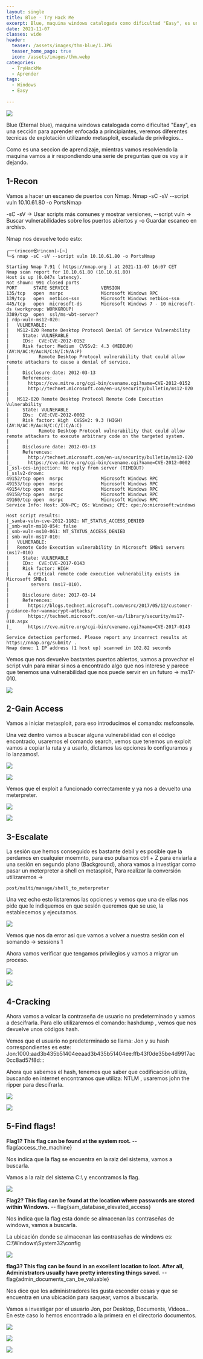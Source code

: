 ```yaml
---
layout: single
title: Blue - Try Hack Me
excerpt: Blue, maquina windows catalogada como dificultad "Easy", es una sección para aprender      enfocada a principiantes.
date: 2021-11-07
classes: wide
header:
  teaser: /assets/images/thm-blue/1.JPG
  teaser_home_page: true
  icon: /assets/images/thm.webp
categories:
  - TryHackMe
  - Aprender
tags:  
  - Windows
  - Easy
  
---
```


![](/assets/images/thm-blue/1a.jpg)

Blue (Eternal blue), maquina windows catalogada como dificultad "Easy", es una sección para aprender enfocada a principiantes, veremos diferentes tecnicas de explotación utilizando metasploit, escalada de privilegios...

Como es una seccion de aprendizaje, mientras vamos resolviendo la maquina vamos a ir respondiendo una seríe de preguntas que os voy a ir dejando.

## 1-Recon

Vamos a hacer un escaneo de puertos con Nmap. Nmap -sC -sV --script vuln 10.10.61.80 -o PortsNmap

-sC -sV → Usar scripts más comunes y mostrar versiones, --script vuln -> Buscar vulnerabilidades sobre los puertos abiertos y -o Guardar escaneo en archivo.

Nmap nos devuelve todo esto:

```
┌──(rincon㉿rincon)-[~]
└─$ nmap -sC -sV --script vuln 10.10.61.80 -o PortsNmap                                                                                                

Starting Nmap 7.91 ( https://nmap.org ) at 2021-11-07 16:07 CET
Nmap scan report for 10.10.61.80 (10.10.61.80)
Host is up (0.047s latency).
Not shown: 991 closed ports
PORT      STATE SERVICE            VERSION
135/tcp   open  msrpc              Microsoft Windows RPC
139/tcp   open  netbios-ssn        Microsoft Windows netbios-ssn
445/tcp   open  microsoft-ds       Microsoft Windows 7 - 10 microsoft-ds (workgroup: WORKGROUP)
3389/tcp  open  ssl/ms-wbt-server?
| rdp-vuln-ms12-020: 
|   VULNERABLE:
|   MS12-020 Remote Desktop Protocol Denial Of Service Vulnerability
|     State: VULNERABLE
|     IDs:  CVE:CVE-2012-0152
|     Risk factor: Medium  CVSSv2: 4.3 (MEDIUM) (AV:N/AC:M/Au:N/C:N/I:N/A:P)
|           Remote Desktop Protocol vulnerability that could allow remote attackers to cause a denial of service.
|           
|     Disclosure date: 2012-03-13
|     References:
|       https://cve.mitre.org/cgi-bin/cvename.cgi?name=CVE-2012-0152
|       http://technet.microsoft.com/en-us/security/bulletin/ms12-020
|   
|   MS12-020 Remote Desktop Protocol Remote Code Execution Vulnerability
|     State: VULNERABLE
|     IDs:  CVE:CVE-2012-0002
|     Risk factor: High  CVSSv2: 9.3 (HIGH) (AV:N/AC:M/Au:N/C:C/I:C/A:C)
|           Remote Desktop Protocol vulnerability that could allow remote attackers to execute arbitrary code on the targeted system.
|           
|     Disclosure date: 2012-03-13
|     References:
|       http://technet.microsoft.com/en-us/security/bulletin/ms12-020
|_      https://cve.mitre.org/cgi-bin/cvename.cgi?name=CVE-2012-0002
|_ssl-ccs-injection: No reply from server (TIMEOUT)
|_sslv2-drown: 
49152/tcp open  msrpc              Microsoft Windows RPC
49153/tcp open  msrpc              Microsoft Windows RPC
49154/tcp open  msrpc              Microsoft Windows RPC
49158/tcp open  msrpc              Microsoft Windows RPC
49160/tcp open  msrpc              Microsoft Windows RPC
Service Info: Host: JON-PC; OS: Windows; CPE: cpe:/o:microsoft:windows

Host script results:
|_samba-vuln-cve-2012-1182: NT_STATUS_ACCESS_DENIED
|_smb-vuln-ms10-054: false
|_smb-vuln-ms10-061: NT_STATUS_ACCESS_DENIED
| smb-vuln-ms17-010: 
|   VULNERABLE:
|   Remote Code Execution vulnerability in Microsoft SMBv1 servers (ms17-010)
|     State: VULNERABLE
|     IDs:  CVE:CVE-2017-0143
|     Risk factor: HIGH
|       A critical remote code execution vulnerability exists in Microsoft SMBv1
|        servers (ms17-010).
|           
|     Disclosure date: 2017-03-14
|     References:
|       https://blogs.technet.microsoft.com/msrc/2017/05/12/customer-guidance-for-wannacrypt-attacks/
|       https://technet.microsoft.com/en-us/library/security/ms17-010.aspx
|_      https://cve.mitre.org/cgi-bin/cvename.cgi?name=CVE-2017-0143

Service detection performed. Please report any incorrect results at https://nmap.org/submit/ .
Nmap done: 1 IP address (1 host up) scanned in 102.82 seconds
```
Vemos que nos devuelve bastantes puertos abiertos, vamos a provechar el script vuln para mirar si nos a encontrado algo que nos interese y parece que tenemos una vulnerabilidad que nos puede servir en un futuro -> ms17-010.

![](/assets/images/thm-blue/2.JPG)

## 2-Gain Access

Vamos a iniciar metasploit, para eso introducimos el comando: msfconsole.

Una vez dentro vamos a buscar alguna vulnerabilidad con el código encontrado, usaremos el comando search, vemos que tenemos un exploit vamos a copiar la ruta y a usarlo, dictamos las opciones lo configuramos y lo lanzamos!.

![](/assets/images/thm-blue/3.JPG)

![](/assets/images/thm-blue/4.JPG)

Vemos que el exploit a funcionado correctamente y ya nos a devuelto una meterpreter.

![](/assets/images/thm-blue/5.JPG)

![](/assets/images/thm-blue/6.JPG)

## 3-Escalate

La sesión que hemos conseguido es bastante debil y es posible que la perdamos en cualquier moemnto, para eso pulsamos ctrl + Z para enviarla a una sesión en segundo plano (Background), ahora vamos a investigar como pasar un meterpreter a shell en metasploit, Para realizar la conversión utilizaremos -> 
```
post/multi/manage/shell_to_meterpreter
```
Una vez echo esto listaremos las opciones y vemos que una de ellas nos pide que le indiquemos en que sesión queremos que se use, la establecemos y ejecutamos.

![](/assets/images/thm-blue/7.JPG)

Vemos que nos da error asi que vamos a volver a nuestra sesión con el somando -> sessions 1

Ahora vamos verificar que tengamos privilegios y vamos a migrar un proceso.

![](/assets/images/thm-blue/8.JPG)

![](/assets/images/thm-blue/9.JPG)

## 4-Cracking

Ahora vamos a volcar la contraseña de usuario no predeterminado y vamos a descifrarla. Para ello utilizaremos el comando: hashdump , vemos que nos devuelve unos códigos hash.

Vemos que el usuario no predeterminado se llama: Jon y su hash correspondientes es este: 
Jon:1000:aad3b435b51404eeaad3b435b51404ee:ffb43f0de35be4d9917ac0cc8ad57f8d:::

Ahora que sabemos el hash, tenemos que saber que codificación utiliza, buscando en internet encontramos que utiliza: NTLM , usaremos john the ripper para descifrarla. 

![](/assets/images/thm-blue/10.JPG)

![](/assets/images/thm-blue/11.JPG)

## 5-Find flags!

**Flag1? This flag can be found at the system root.** -- flag{access_the_machine}

Nos indica que la flag se encuentra en la raiz del sistema, vamos a buscarla.

Vamos a la raíz del sistema C:\ y encontramos la flag.

![](/assets/images/thm-blue/12.JPG)

**Flag2? This flag can be found at the location where passwords are stored within Windows.** -- flag{sam_database_elevated_access}

Nos indica que la flag esta donde se almacenan las contraseñas de windows, vamos a buscarla.

La ubicación donde se almacenan las contraseñas de windows es: C:\Windows\System32\config

![](/assets/images/thm-blue/13.JPG)

**flag3? This flag can be found in an excellent location to loot. After all, Administrators usually have pretty interesting things saved.** -- flag{admin_documents_can_be_valuable}

Nos dice que los administradores les gusta esconder cosas y que se encuentra en una ubicación para saquear, vamos a buscarla.

Vamos a investigar por el usuario Jon, por Desktop, Documents, Videos... En este caso lo hemos encontrado a la primera en el directorio documentos.

![](/assets/images/thm-blue/14.JPG)

![](/assets/images/thm-blue/16.jpg)

![](/assets/images/thm-blue/15.JPG)
